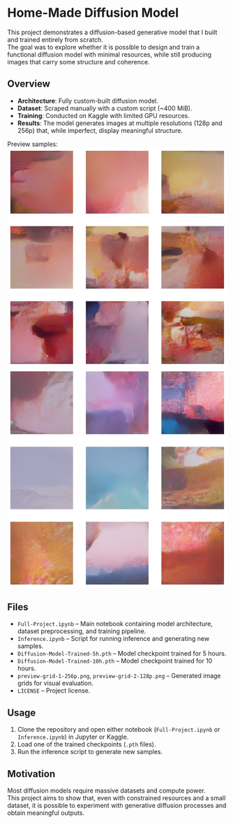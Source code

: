 # Home-Made Diffusion Model

This project demonstrates a diffusion-based generative model that I built and trained entirely from scratch.  
The goal was to explore whether it is possible to design and train a functional diffusion model with minimal resources, while still producing images that carry some structure and coherence.

## Overview

- **Architecture**: Fully custom-built diffusion model.  
- **Dataset**: Scraped manually with a custom script (~400 MiB).  
- **Training**: Conducted on Kaggle with limited GPU resources.  
- **Results**: The model generates images at multiple resolutions (128p and 256p) that, while imperfect, display meaningful structure.

Preview samples:  
![256p preview](preview-grid-1-256p.png)  
![128p preview](preview-grid-2-128p.png)

## Files

- `Full-Project.ipynb` – Main notebook containing model architecture, dataset preprocessing, and training pipeline.  
- `Inference.ipynb` – Script for running inference and generating new samples.  
- `Diffusion-Model-Trained-5h.pth` – Model checkpoint trained for 5 hours.  
- `Diffusion-Model-Trained-10h.pth` – Model checkpoint trained for 10 hours.  
- `preview-grid-1-256p.png`, `preview-grid-2-128p.png` – Generated image grids for visual evaluation.  
- `LICENSE` – Project license.  

## Usage

1. Clone the repository and open either notebook (`Full-Project.ipynb` or `Inference.ipynb`) in Jupyter or Kaggle.  
2. Load one of the trained checkpoints (`.pth` files).  
3. Run the inference script to generate new samples.  

## Motivation

Most diffusion models require massive datasets and compute power.  
This project aims to show that, even with constrained resources and a small dataset, it is possible to experiment with generative diffusion processes and obtain meaningful outputs.

